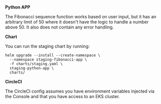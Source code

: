 **Python APP**

The Fibonacci sequence function works based on user input, but it has an arbitrary limit of 50 where it doesn't have the logic to handle a number above 50. It also does not contain any error handling.

**Chart**

You can run the staging chart by running:

```
helm upgrade --install --create-namespace \
  --namespace staging-fibonacci-app \
  -f charts/staging.yaml \
  staging-python-app \
  charts/
```

**CircleCI**

The CircleCI config assumes you have environment variables injected via the Console and that you have access to an EKS cluster.
